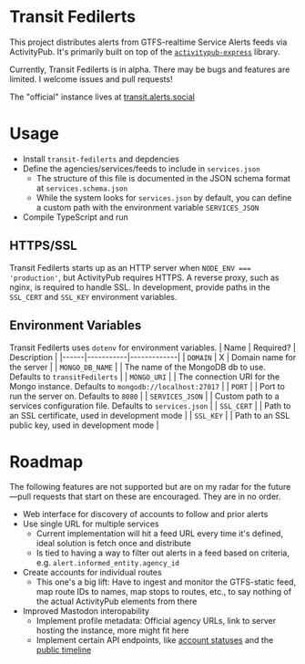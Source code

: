 # Transit Fedilerts
This project distributes alerts from GTFS-realtime Service Alerts feeds via ActivityPub. It's primarily built on top of the [`activitypub-express`](https://github.com/immers-space/activitypub-express) library.

Currently, Transit Fedilerts is in alpha. There may be bugs and features are limited. I welcome issues and pull requests! 

The "official" instance lives at [transit.alerts.social](https://transit.alerts.social)


# Usage 
- Install `transit-fedilerts` and depdencies
- Define the agencies/services/feeds to include in `services.json`
  - The structure of this file is documented in the JSON schema format at `services.schema.json`
  - While the system looks for `services.json` by default, you can define a custom path with the environment variable `SERVICES_JSON`
- Compile TypeScript and run

## HTTPS/SSL
Transit Fedilerts starts up as an HTTP server when `NODE_ENV === 'production'`, but ActivityPub requires HTTPS. A reverse proxy, such as nginx, is required to handle SSL. In development, provide paths in the `SSL_CERT` and `SSL_KEY` environment variables.


## Environment Variables 
Transit Fedilerts uses `dotenv` for environment variables.
| Name | Required? | Description |
|------|-----------|-------------|
| `DOMAIN` | X | Domain name for the server |
| `MONGO_DB_NAME` | | The name of the MongoDB db to use. Defaults to `transitFedilerts` |
| `MONGO_URI` | | The connection URI for the Mongo instance. Defaults to `mongodb://localhost:27017` |
| `PORT` | | Port to run the server on. Defaults to `8080` |
| `SERVICES_JSON` | | Custom path to a services configuration file. Defaults to `services.json` |
| `SSL_CERT` | | Path to an SSL certificate, used in development mode |
| `SSL_KEY` | | Path to an SSL public key, used in development mode |


# Roadmap
The following features are not supported but are on my radar for the future—pull requests that start on these are encouraged. They are in no order.
- Web interface for discovery of accounts to follow and prior alerts
- Use single URL for multiple services
  - Current implementation will hit a feed URL every time it's defined, ideal solution is fetch once and distribute
  - Is tied to having a way to filter out alerts in a feed based on criteria, e.g. `alert.informed_entity.agency_id`
- Create accounts for individual routes
  - This one's a big lift: Have to ingest and monitor the GTFS-static feed, map route IDs to names, map stops to routes, etc., to say nothing of the actual ActivityPub elements from there
- Improved Mastodon interopability
  - Implement profile metadata: Official agency URLs, link to server hosting the instance, more might fit here
  - Implement certain API endpoints, like [account statuses](https://docs.joinmastodon.org/methods/accounts/#statuses) and the [public timeline](https://docs.joinmastodon.org/methods/timelines/#public)